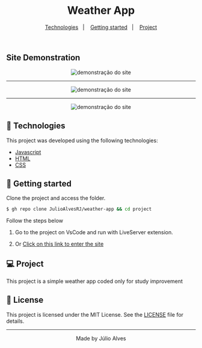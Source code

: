 <h1 align="center">
   Weather App
</h1>

<p align="center">
  <a href="#-technologies">Technologies</a>&nbsp;&nbsp;&nbsp;|&nbsp;&nbsp;&nbsp;
  <a href="#-layout">Getting started</a>&nbsp;&nbsp;&nbsp;|&nbsp;&nbsp;&nbsp;
  <a href="#-project">Project</a>
</p>

<br>

## Site Demonstration
<p align="center">
  <img alt="demonstração do site" src="./scr/print1.png">
</p>

---

<p align="center">
  <img alt="demonstração do site" src="./scr/print2.png">
</p>

---

<p align="center">
  <img alt="demonstração do site" src="./scr/print3.png">
</p>

## 🧪 Technologies

This project was developed using the following technologies:

- [Javascript](https://#)
- [HTML](https://#)
- [CSS](https://#)

## 🚀 Getting started

Clone the project and access the folder.

```bash
$ gh repo clone JulioAlvesRJ/weather-app && cd project
```

Follow the steps below

1.  Go to the project on VsCode and run with LiveServer extension.

2. Or [Click on this link to enter the site](https://julioalvesrj.github.io/weather-app/)

## 💻 Project

This project is a simple weather app coded only for study improvement

## 📝 License

This project is licensed under the MIT License. See the [LICENSE](LICENSE.md) file for details.

---

<p align="center">Made by Júlio Alves</p>
